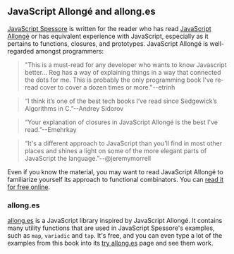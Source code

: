 ## JavaScript Allongé and allong.es

[JavaScript Spessore][js] is written for the reader who has read [JavaScript Allongé][ja] or has equivalent experience with JavaScript, especially as it pertains to functions, closures, and prototypes. JavaScript Allongé is well-regarded amongst programmers:

> "This is a must-read for any developer who wants to know Javascript better... Reg has a way of explaining things in a way that connected the dots for me. This is probably the only programming book I've re-read cover to cover a dozen times or more."--etrinh

> “I think it’s one of the best tech books I’ve read since Sedgewick’s Algorithms in C.”--Andrey Sidorov

> “Your explanation of closures in JavaScript Allongé is the best I've read.”--Emehrkay

> “It's a different approach to JavaScript than you'll find in most other places and shines a light on some of the more elegant parts of JavaScript the language.”--@jeremymorrell

[js]: https://leanpub.com/javascript-spessore
[ja]: https://leanpub.com/javascript-allonge

Even if you know the material, you may want to read JavaScript Allongé to familiarize yourself its approach to functional combinators. You can [read it for free online][read].

[read]: https://leanpub.com/javascript-allonge/read

### allong.es

[allong.es] is a JavaScript library inspired by JavaScript Allongé. It contains many utility functions that are used in JavaScript Spessore's examples, such as `map`, `variadic` and `tap`. It's free, and you can even type a lot of the examples from this book into its [try allong.es][try] page and see them work.

[allong.es]: http://allong.es
[try]: http://allong.es/try/